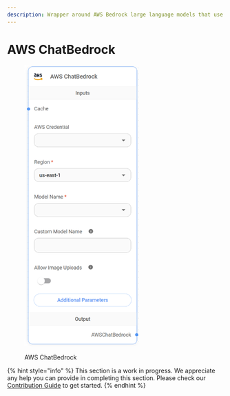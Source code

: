```yaml
---
description: Wrapper around AWS Bedrock large language models that use the Chat endpoint.
---
```


# AWS ChatBedrock

<figure><img src="../../../.gitbook/assets/image (10).png" alt="" width="265"><figcaption><p>AWS ChatBedrock</p></figcaption></figure>

{% hint style="info" %}
This section is a work in progress. We appreciate any help you can provide in completing this section. Please check our [Contribution Guide](https://toi500.gitbook.io/flowise-docs/contributing) to get started.
{% endhint %}

